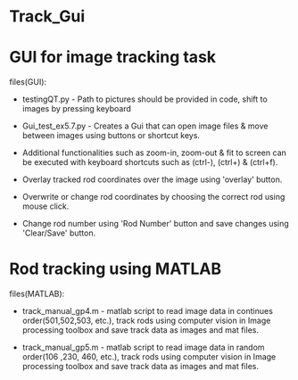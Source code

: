 # Track_Gui
# GUI for image tracking task

files(GUI):
- testingQT.py - Path to pictures should be provided in code, shift to images by pressing keyboard

- Gui_test_ex5.7.py - Creates a Gui that can open image files & move between images using buttons or shortcut keys. 
- Additional functionalities such as zoom-in, zoom-out & fit to screen can be executed with keyboard shortcuts such as (ctrl-), (ctrl+) & (ctrl+f). 
- Overlay tracked rod coordinates over the image using 'overlay' button.
- Overwrite or change rod coordinates by choosing the correct rod using mouse click.
- Change rod number using 'Rod Number' button and save changes using 'Clear/Save' button. 

# Rod tracking using MATLAB
files(MATLAB):
- track_manual_gp4.m - matlab script to read image data in continues order(501,502,503, etc.), track rods using computer vision in Image processing toolbox and save track data as images and mat files.

- track_manual_gp5.m - matlab script to read image data in random order(106 ,230, 460, etc.), track rods using computer vision in Image processing toolbox and save track data as images and mat files.


